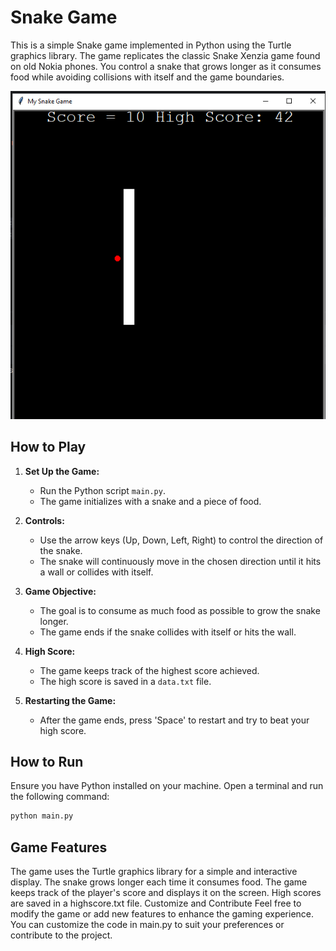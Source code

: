 # Snake Game
This is a simple Snake game implemented in Python using the Turtle graphics library. The game replicates the classic Snake Xenzia game found on old Nokia phones. You control a snake that grows longer as it consumes food while avoiding collisions with itself and the game boundaries.

![Snake Game Screenshot](snake_game_screenshot.png)



## How to Play

1. **Set Up the Game:**
   - Run the Python script `main.py`.
   - The game initializes with a snake and a piece of food.

2. **Controls:**
   - Use the arrow keys (Up, Down, Left, Right) to control the direction of the snake.
   - The snake will continuously move in the chosen direction until it hits a wall or collides with itself.

3. **Game Objective:**
   - The goal is to consume as much food as possible to grow the snake longer.
   - The game ends if the snake collides with itself or hits the wall.

4. **High Score:**
   - The game keeps track of the highest score achieved.
   - The high score is saved in a `data.txt` file.

5. **Restarting the Game:**
   - After the game ends, press 'Space' to restart and try to beat your high score.

## How to Run

Ensure you have Python installed on your machine. Open a terminal and run the following command:

```bash
python main.py
```

## Game Features
The game uses the Turtle graphics library for a simple and interactive display.
The snake grows longer each time it consumes food.
The game keeps track of the player's score and displays it on the screen.
High scores are saved in a highscore.txt file.
Customize and Contribute
Feel free to modify the game or add new features to enhance the gaming experience. You can customize the code in main.py to suit your preferences or contribute to the project.
